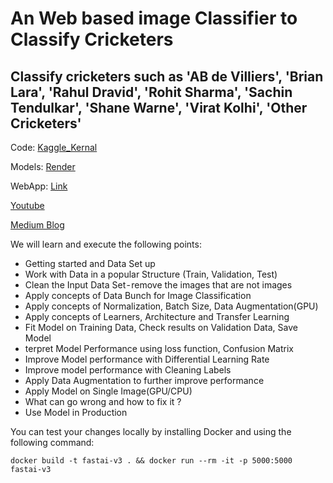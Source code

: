 # An Web based image Classifier to Classify Cricketers 


## Classify cricketers such as 'AB de Villiers', 'Brian Lara', 'Rahul Dravid', 'Rohit Sharma', 'Sachin Tendulkar', 'Shane Warne', 'Virat Kolhi', 'Other Cricketers'

Code: [Kaggle_Kernal](https://www.kaggle.com/anandpuntambekar/end-to-end-image-classification-for-cricketers) 

Models: [Render](https://render.com)

WebApp: [Link](https://cricekter-classifier.onrender.com/)

[Youtube](https://www.youtube.com/watch?v=9JWmaScqY3s)

[Medium Blog](https://medium.com/analytics-vidhya/end-to-end-image-classification-web-app-blog-kaggle-kernel-69703e96dbdb)

We will learn and execute the following points:

- Getting started and Data Set up
- Work with Data in a popular Structure (Train, Validation, Test)
- Clean the Input Data Set - remove the images that are not images
- Apply concepts of Data Bunch for Image Classification
- Apply concepts of Normalization, Batch Size, Data Augmentation(GPU)
- Apply concepts of Learners, Architecture and Transfer Learning
- Fit Model on Training Data, Check results on Validation Data, Save Model
- terpret Model Performance using loss function, Confusion Matrix
- Improve Model performance with Differential Learning Rate
- Improve model performance with Cleaning Labels
- Apply Data Augmentation to further improve performance
- Apply Model on Single Image(GPU/CPU)
- What can go wrong and how to fix it ?
- Use Model in Production

You can test your changes locally by installing Docker and using the following command:

```
docker build -t fastai-v3 . && docker run --rm -it -p 5000:5000 fastai-v3
```




